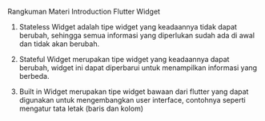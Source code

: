 Rangkuman Materi Introduction Flutter Widget

1. Stateless Widget adalah tipe widget yang keadaannya tidak dapat berubah, sehingga semua informasi yang diperlukan sudah ada di awal dan tidak akan berubah. 

2. Stateful Widget merupakan tipe widget yang keadaannya dapat berubah, widget ini dapat diperbarui untuk menampilkan informasi yang berbeda.

3. Built in Widget merupakan tipe widget bawaan dari flutter yang dapat digunakan untuk mengembangkan user interface, contohnya seperti mengatur tata letak (baris dan kolom)